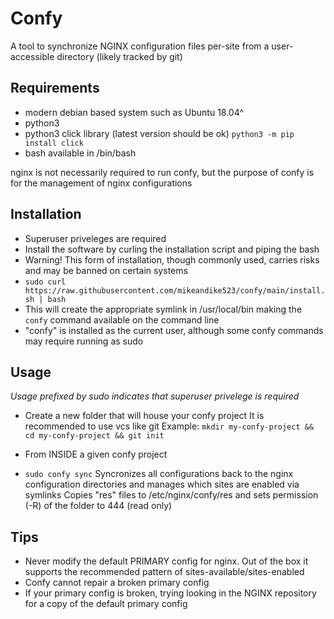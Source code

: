 # Confy

A tool to synchronize NGINX configuration files per-site from a user-accessible directory (likely tracked by git)

## Requirements
- modern debian based system such as Ubuntu 18.04^
- python3
- python3 click library (latest version should be ok)
  `python3 -m pip install click`
- bash available in /bin/bash

nginx is not necessarily required to run confy, but the purpose of confy is for the management of nginx configurations

## Installation
- Superuser priveleges are required
- Install the software by curling the installation script and piping the bash
- Warning! This form of installation, though commonly used, carries risks and may be banned on certain systems
- `sudo curl https://raw.githubusercontent.com/mikeandike523/confy/main/install.sh | bash`
- This will create the appropriate symlink in /usr/local/bin making the `confy` command available on the command line
- "confy" is installed as the current user, although some confy commands may require running as sudo



## Usage

*Usage prefixed by sudo indicates that superuser privelege is required*


- Create a new folder that will house your confy project
  It is recommended to use vcs like git
  Example:
  `mkdir my-confy-project && cd my-confy-project && git init`

- From INSIDE a given confy project

- `sudo confy sync`
   Syncronizes all configurations back to the nginx configuration directories and manages which sites are enabled via symlinks
   Copies "res" files to /etc/nginx/confy/res and sets permission (-R) of the folder to 444 (read only) 

## Tips

- Never modify the default PRIMARY config for nginx. Out of the box it supports the recommended pattern of sites-available/sites-enabled
- Confy cannot repair a broken primary config
- If your primary config is broken, trying looking in the NGINX repository for a copy of the default primary config